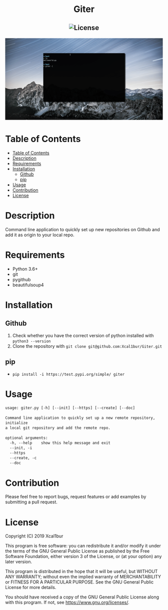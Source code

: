 <h1 align="center">

**Giter**
</h1>
<h2 align="center">

![License](https://img.shields.io/github/license/Xcal1bur/Giter?style=flat-square)

![](giter.gif)
</h2>

# Table of Contents
- [Table of Contents](#table-of-contents)
- [Description](#description)
- [Requirements](#requirements)
- [Installation](#installation)
  - [Github](#github)
  - [pip](#pip)
- [Usage](#usage)
- [Contribution](#contribution)
- [License](#license)

# Description
Command line application to quickly set up new repositories on Github and add
it as origin to your local repo.

# Requirements
- Python 3.6+
- git
- pygithub
- beautifulsoup4

# Installation
## Github
1. Check whether you have the correct version of python installed with ``python3 --version``
2. Clone the repository with ``git clone git@github.com:Xcal1bur/Giter.git``
## pip
- ``pip install -i https://test.pypi.org/simple/ giter``

# Usage
```
usage: giter.py [-h] [--init] [--https] [--create] [--doc]

Command line application to quickly set up a new remote repository, initialize
a local git repository and add the remote repo.

optional arguments:
  -h, --help    show this help message and exit
  --init, -i
  --https
  --create, -c
  --doc
```

# Contribution
Please feel free to report bugs, request features or add examples by submitting a pull request.

# License
Copyright (C) 2019  Xcal1bur

This program is free software: you can redistribute it and/or modify
it under the terms of the GNU General Public License as published by
the Free Software Foundation, either version 3 of the License, or
(at your option) any later version.

This program is distributed in the hope that it will be useful,
but WITHOUT ANY WARRANTY; without even the implied warranty of
MERCHANTABILITY or FITNESS FOR A PARTICULAR PURPOSE.  See the
GNU General Public License for more details.

You should have received a copy of the GNU General Public License
along with this program.  If not, see https://www.gnu.org/licenses/.
